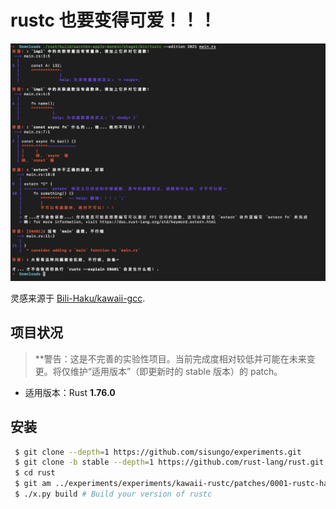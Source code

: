 # rustc 也要变得可爱！！！
![Image](Screenshots/1.jpg)

灵感来源于 [Bili-Haku/kawaii-gcc](https://github.com/Bill-Haku/kawaii-gcc).

## 项目状况
> **警告：这是不完善的实验性项目。当前完成度相对较低并可能在未来变更。将仅维护“适用版本”（即更新时的 stable 版本）的 patch。
 - 适用版本：Rust **1.76.0**

## 安装
```bash
 $ git clone --depth=1 https://github.com/sisungo/experiments.git
 $ git clone -b stable --depth=1 https://github.com/rust-lang/rust.git
 $ cd rust
 $ git am ../experiments/experiments/kawaii-rustc/patches/0001-rustc-ha-kawaii-desu.patch
 $ ./x.py build # Build your version of rustc
```
